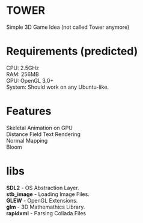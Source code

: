 # TOWER
Simple 3D Game Idea (not called Tower anymore)

# Requirements (predicted)
CPU: 2.5GHz  
RAM: 256MB  
GPU: OpenGL 3.0+  
System: Should work on any Ubuntu-like.

# Features
Skeletal Animation on GPU  
Distance Field Text Rendering  
Normal Mapping  
Bloom  

# libs
__SDL2__ - OS Abstraction Layer.  
__stb_image__ - Loading Image Files.  
__GLEW__ - OpenGL Extensions.  
__glm__ - 3D Mathemathics Library.  
__rapidxml__ - Parsing Collada Files  

